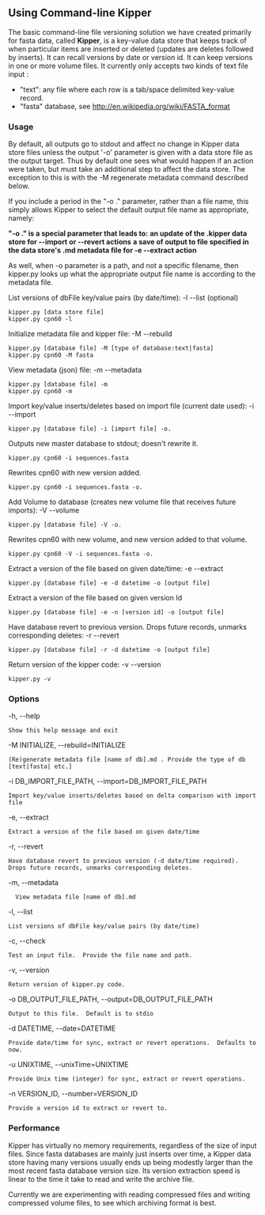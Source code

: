 ## Using Command-line Kipper

The basic command-line file versioning solution we have created primarily for fasta data, called **Kipper**, is a key-value data store that keeps track of when particular items are inserted or deleted (updates are deletes followed by inserts).  It can recall versions by date or version id.  It can keep versions in one or more volume files.  It currently only accepts two kinds of text file input : 

* "text": any file where each row is a tab/space delimited key-value record.
* "fasta" database, see http://en.wikipedia.org/wiki/FASTA_format

### **Usage**
 
By default, all outputs go to stdout and affect no change in Kipper data store files unless the output '-o' parameter is given with a data store file as the output target.  Thus by default one sees what would happen if an action were taken, but must take an additional step to affect the data store.  The exception to this is with the -M regenerate metadata command described below. 

If you include a period in the "-o ." parameter, rather than a file name, this simply allows Kipper to select the default output file name as appropriate, namely:

**"-o ." is a special parameter that leads to:**
   **an update of the .kipper data store for --import or --revert actions**
   **a save of output to file specified in the data store's .md metadata file for -e --extract action**

As well, when -o parameter is a path, and not a specific filename, then kipper.py looks up what the appropriate output file name is according to the metadata file.


List versions of dbFile key/value pairs (by date/time): -l --list (optional)

	kipper.py [data store file]
	kipper.py cpn60 -l

Initialize metadata file and kipper file: -M --rebuild

    kipper.py [database file] -M [type of database:text|fasta]
	kipper.py cpn60 -M fasta
    
View metadata (json) file:  -m --metadata

	kipper.py [database file] -m
	kipper.py cpn60 -m	

Import key/value inserts/deletes based on import file (current date used):  -i --import

	kipper.py [database file] -i [import file] -o.

Outputs new master database to stdout; doesn't rewrite it.

	kipper.py cpn60 -i sequences.fasta   

Rewrites cpn60 with new version added.

	kipper.py cpn60 -i sequences.fasta -o. 

Add Volume to database (creates new volume file that receives future imports): -V --volume

	kipper.py [database file] -V -o. 

Rewrites cpn60 with new volume, and new version added to that volume.

	kipper.py cpn60 -V -i sequences.fasta -o. 

Extract a version of the file based on given date/time: -e --extract

	kipper.py [database file] -e -d datetime -o [output file]

Extract a version of the file based on given version Id

	kipper.py [database file] -e -n [version id] -o [output file]

Have database revert to previous version.  Drops future records, unmarks corresponding deletes:  -r --revert

	kipper.py [database file] -r -d datetime -o [output file]


Return version of the kipper code:	 -v --version 

    kipper.py -v

### **Options**

  -h, --help
	
	Show this help message and exit
  
  -M INITIALIZE, --rebuild=INITIALIZE
  
	(Re)generate metadata file [name of db].md . Provide the type of db [text|fasta| etc.]
	
  -i DB_IMPORT_FILE_PATH, --import=DB_IMPORT_FILE_PATH
  
	Import key/value inserts/deletes based on delta comparison with import file

-e, --extract	

	Extract a version of the file based on given date/time

-r, --revert

	Have database revert to previous version (-d date/time required).  Drops future records, unmarks corresponding deletes.
	
  -m, --metadata
	  
	  View metadata file [name of db].md
	  
-l, --list
  
	List versions of dbFile key/value pairs (by date/time)
  
-c, --check

	Test an input file.  Provide the file name and path.

-v, --version

	Return version of kipper.py code.
  
  -o DB_OUTPUT_FILE_PATH, --output=DB_OUTPUT_FILE_PATH
	  
	Output to this file.  Default is to stdio
  
  -d DATETIME, --date=DATETIME
  
	Provide date/time for sync, extract or revert operations.  Defaults to now.
                        
  -u UNIXTIME, --unixTime=UNIXTIME

	Provide Unix time (integer) for sync, extract or revert operations.
                        
  -n VERSION_ID, --number=VERSION_ID
  
	Provide a version id to extract or revert to.

### **Performance**

Kipper has virtually no memory requirements, regardless of the size of input files.  Since fasta databases are mainly just inserts over time, a Kipper data store having many versions usually ends up being modestly larger than the most recent fasta database version size.  Its version extraction speed is linear to the time it take to read and write the archive file.

Currently we are experimenting with reading compressed files and writing compressed volume files, to see which archiving format is best.
